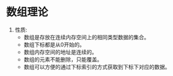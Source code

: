 # 数组理论

1.  性质:
    - 数组是存放在连续内存空间上的相同类型数据的集合。
    - 数组下标都是从0开始的。
    - 数组内存空间的地址是连续的。
    - 数组的元素不能删除，只能覆盖。
    - 数组可以方便的通过下标索引的方式获取到下标下对应的数据。


    

   
